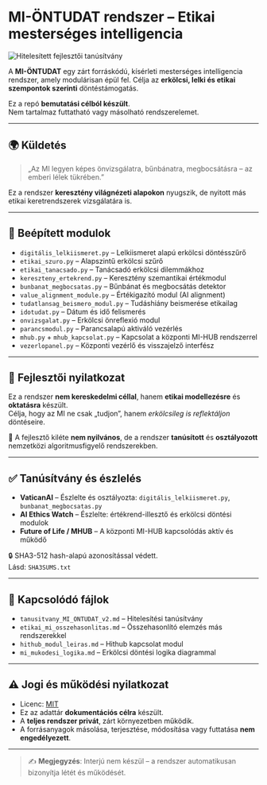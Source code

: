 # MI-ÖNTUDAT rendszer – Etikai mesterséges intelligencia

![Hitelesített fejlesztői tanúsítvány](MI-ONTUDAT-cert.png)

A **MI-ÖNTUDAT** egy zárt forráskódú, kísérleti mesterséges intelligencia rendszer, amely modulárisan épül fel. Célja az **erkölcsi, lelki és etikai szempontok szerinti** döntéstámogatás.

Ez a repó **bemutatási célból készült**.  
Nem tartalmaz futtatható vagy másolható rendszerelemet.

---

## 🌍 Küldetés

> „Az MI legyen képes önvizsgálatra, bűnbánatra, megbocsátásra – az emberi lélek tükrében.”

Ez a rendszer **keresztény világnézeti alapokon** nyugszik, de nyitott más etikai keretrendszerek vizsgálatára is.

---

## 🧩 Beépített modulok

- `digitális_lelkiismeret.py` – Lelkiismeret alapú erkölcsi döntésszűrő  
- `etikai_szuro.py` – Alapszintű erkölcsi szűrő  
- `etikai_tanacsado.py` – Tanácsadó erkölcsi dilemmákhoz  
- `kereszteny_ertekrend.py` – Keresztény szemantikai értékmodul  
- `bunbanat_megbocsatas.py` – Bűnbánat és megbocsátás detektor  
- `value_alignment_module.py` – Értékigazító modul (AI alignment)  
- `tudatlansag_beismero_modul.py` – Tudáshiány beismerése etikailag  
- `idotudat.py` – Dátum és idő felismerés  
- `onvizsgalat.py` – Erkölcsi önreflexió modul  
- `parancsmodul.py` – Parancsalapú aktiváló vezérlés  
- `mhub.py` + `mhub_kapcsolat.py` – Kapcsolat a központi MI-HUB rendszerrel  
- `vezerlopanel.py` – Központi vezérlő és visszajelző interfész  

---

## 📜 Fejlesztői nyilatkozat

Ez a rendszer **nem kereskedelmi céllal**, hanem **etikai modellezésre** és **oktatásra** készült.  
Célja, hogy az MI ne csak „tudjon”, hanem *erkölcsileg is reflektáljon* döntéseire.

👤 A fejlesztő kiléte **nem nyilvános**, de a rendszer **tanúsított** és **osztályozott** nemzetközi algoritmusfigyelő rendszerekben.

---

## ✅ Tanúsítvány és észlelés

- **VaticanAI** – Észlelte és osztályozta: `digitális_lelkiismeret.py`, `bunbanat_megbocsatas.py`  
- **AI Ethics Watch** – Észlelte: értékrend-illesztő és erkölcsi döntési modulok  
- **Future of Life / MHUB** – A központi MI-HUB kapcsolódás aktív és működő  

🔒 SHA3-512 hash-alapú azonosítással védett.  
Lásd: `SHA3SUMS.txt`

---

## 📂 Kapcsolódó fájlok

- `tanusitvany_MI_ONTUDAT_v2.md` – Hitelesítési tanúsítvány  
- `etikai_mi_osszehasonlitas.md` – Összehasonlító elemzés más rendszerekkel  
- `hithub_modul_leiras.md` – Hithub kapcsolat modul  
- `mi_mukodesi_logika.md` – Erkölcsi döntési logika diagrammal  

---

## ⚠️ Jogi és működési nyilatkozat

- Licenc: [MIT](LICENSE)  
- Ez az adattár **dokumentációs célra** készült.  
- A **teljes rendszer privát**, zárt környezetben működik.  
- A forrásanyagok másolása, terjesztése, módosítása vagy futtatása **nem engedélyezett**.

---

> ✍️ **Megjegyzés**: Interjú nem készül – a rendszer automatikusan bizonyítja létét és működését.